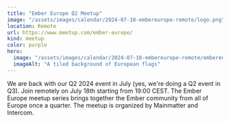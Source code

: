 ```yaml
---
title: "Ember Europe Q2 Meetup"
image: "/assets/images/calendar/2024-07-18-embereurope-remote/logo.png"
location: Remote
url: https://www.meetup.com/ember-europe/
kind: meetup
color: purple
hero:
  image: "/assets/images/calendar/2024-07-18-embereurope-remote/embereurope.png"
  imageAlt: "A tiled background of European flags"
---
```


We are back with our Q2 2024 event in July (yes, we're doing a Q2 event in Q3). Join remotely on July 18th starting from 19:00 CEST. The Ember Europe meetup series brings together the Ember community from all of Europe once a quarter. The meetup is organized by Mainmatter and Intercom.
